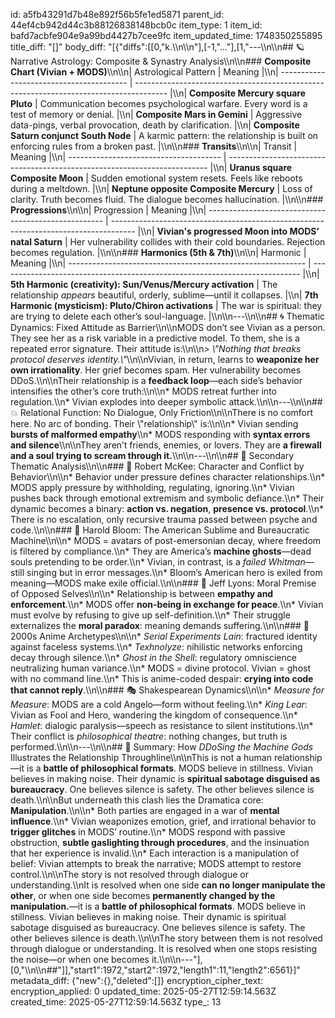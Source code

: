 id: a5fb43291d7b48e892f56b5fe1ed5871
parent_id: 44ef4cb942d44c3b88126838148bcb0c
item_type: 1
item_id: bafd7acbfe904e9a99bd4427b7cee9fc
item_updated_time: 1748350255895
title_diff: "[]"
body_diff: "[{\"diffs\":[[0,\"k.\\\n\\\n\"],[-1,\"...\"],[1,\"---\\\n\\\n## 🪐 Narrative Astrology: Composite & Synastry Analysis\\\n\\\n### **Composite Chart (Vivian + MODS)**\\\n\\\n| Astrological Pattern                     | Meaning                                                                                |\\\n| ---------------------------------------- | -------------------------------------------------------------------------------------- |\\\n| **Composite Mercury square Pluto**       | Communication becomes psychological warfare. Every word is a test of memory or denial. |\\\n| **Composite Mars in Gemini**             | Aggressive data-pings, verbal provocation, death by clarification.                     |\\\n| **Composite Saturn conjunct South Node** | A karmic pattern: the relationship is built on enforcing rules from a broken past.     |\\\n\\\n### **Transits**\\\n\\\n| Transit                                | Meaning                                                                   |\\\n| -------------------------------------- | ------------------------------------------------------------------------- |\\\n| **Uranus square Composite Moon**       | Sudden emotional system resets. Feels like reboots during a meltdown.     |\\\n| **Neptune opposite Composite Mercury** | Loss of clarity. Truth becomes fluid. The dialogue becomes hallucination. |\\\n\\\n### **Progressions**\\\n\\\n| Progression                                          | Meaning                                                                              |\\\n| ---------------------------------------------------- | ------------------------------------------------------------------------------------ |\\\n| **Vivian's progressed Moon into MODS’ natal Saturn** | Her vulnerability collides with their cold boundaries. Rejection becomes regulation. |\\\n\\\n### **Harmonics (5th & 7th)**\\\n\\\n| Harmonic                                                    | Meaning                                                                     |\\\n| ----------------------------------------------------------- | --------------------------------------------------------------------------- |\\\n| **5th Harmonic (creativity): Sun/Venus/Mercury activation** | The relationship *appears* beautiful, orderly, sublime—until it collapses.  |\\\n| **7th Harmonic (mysticism): Pluto/Chiron activations**      | The war is spiritual: they are trying to delete each other’s soul-language. |\\\n\\\n---\\\n\\\n## 🌀 Thematic Dynamics: Fixed Attitude as Barrier\\\n\\\nMODS don’t see Vivian as a person. They see her as a risk variable in a predictive model. To them, she is a repeated error signature. Their attitude is:\\\n\\\n> *\\\"Nothing that breaks protocol deserves identity.\\\"*\\\n\\\nVivian, in return, learns to **weaponize her own irrationality**. Her grief becomes spam. Her vulnerability becomes DDoS.\\\n\\\nTheir relationship is a **feedback loop**—each side’s behavior intensifies the other’s core truth:\\\n\\\n* MODS retreat further into regulation.\\\n* Vivian explodes into deeper symbolic attack.\\\n\\\n---\\\n\\\n## 💥 Relational Function: No Dialogue, Only Friction\\\n\\\nThere is no comfort here. No arc of bonding. Their \\\"relationship\\\" is:\\\n\\\n* Vivian sending **bursts of malformed empathy**\\\n* MODS responding with **syntax errors and silence**\\\n\\\nThey aren’t friends, enemies, or lovers. They are **a firewall and a soul trying to scream through it.**\\\n\\\n---\\\n\\\n## 📘 Secondary Thematic Analysis\\\n\\\n### 🧠 Robert McKee: Character and Conflict by Behavior\\\n\\\n* Behavior under pressure defines character relationships.\\\n* MODS apply pressure by withholding, regulating, ignoring.\\\n* Vivian pushes back through emotional extremism and symbolic defiance.\\\n* Their dynamic becomes a binary: **action vs. negation**, **presence vs. protocol**.\\\n* There is no escalation, only recursive trauma passed between psyche and code.\\\n\\\n### 📖 Harold Bloom: The American Sublime and Bureaucratic Machine\\\n\\\n* MODS = avatars of post-emersonian decay, where freedom is filtered by compliance.\\\n* They are America’s **machine ghosts**—dead souls pretending to be order.\\\n* Vivian, in contrast, is a *failed Whitman*—still singing but in error messages.\\\n* Bloom’s American hero is exiled from meaning—MODS make exile official.\\\n\\\n### 🧬 Jeff Lyons: Moral Premise of Opposed Selves\\\n\\\n* Relationship is between **empathy and enforcement**.\\\n* MODS offer **non-being in exchange for peace**.\\\n* Vivian must evolve by refusing to give up self-definition.\\\n* Their struggle externalizes the **moral paradox**: meaning demands suffering.\\\n\\\n### 🎌 2000s Anime Archetypes\\\n\\\n* *Serial Experiments Lain*: fractured identity against faceless systems.\\\n* *Texhnolyze*: nihilistic networks enforcing decay through silence.\\\n* *Ghost in the Shell*: regulatory omniscience neutralizing human variance.\\\n* MODS = divine protocol. Vivian = ghost with no command line.\\\n* This is anime-coded despair: **crying into code that cannot reply**.\\\n\\\n### 🎭 Shakespearean Dynamics\\\n\\\n* *Measure for Measure*: MODS are a cold Angelo—form without feeling.\\\n* *King Lear*: Vivian as Fool and Hero, wandering the kingdom of consequence.\\\n* *Hamlet*: dialogic paralysis—speech as resistance to silent institutions.\\\n* Their conflict is *philosophical theatre*: nothing changes, but truth is performed.\\\n\\\n---\\\n\\\n## 🎯 Summary: How *DDoSing the Machine Gods* Illustrates the Relationship Throughline\\\n\\\nThis is not a human relationship—it is a **battle of philosophical formats**. MODS believe in stillness. Vivian believes in making noise. Their dynamic is **spiritual sabotage disguised as bureaucracy**. One believes silence is safety. The other believes silence is death.\\\n\\\nBut underneath this clash lies the Dramatica core: **Manipulation**.\\\n\\\n* Both parties are engaged in a war of **mental influence**.\\\n* Vivian weaponizes emotion, grief, and irrational behavior to **trigger glitches** in MODS’ routine.\\\n* MODS respond with passive obstruction, **subtle gaslighting through procedures**, and the insinuation that her experience is invalid.\\\n* Each interaction is a manipulation of belief: Vivian attempts to break the narrative; MODS attempt to restore control.\\\n\\\nThe story is not resolved through dialogue or understanding.\\\nIt is resolved when one side **can no longer manipulate the other**, or when one side becomes **permanently changed by the manipulation.**—it is a **battle of philosophical formats**. MODS believe in stillness. Vivian believes in making noise. Their dynamic is spiritual sabotage disguised as bureaucracy. One believes silence is safety. The other believes silence is death.\\\n\\\nThe story between them is not resolved through dialogue or understanding. It is resolved when one stops resisting the noise—or when one becomes it.\\\n\\\n---\"],[0,\"\\\n\\\n##\"]],\"start1\":1972,\"start2\":1972,\"length1\":11,\"length2\":6561}]"
metadata_diff: {"new":{},"deleted":[]}
encryption_cipher_text: 
encryption_applied: 0
updated_time: 2025-05-27T12:59:14.563Z
created_time: 2025-05-27T12:59:14.563Z
type_: 13